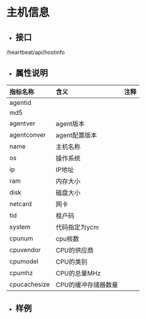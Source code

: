 # 主机信息

* ## 接口

/heartbeat/api/hostinfo

* ## 属性说明

| **指标名称** | **含义** | **注释** |
| :--- | :--- | :--- |
| agentid |  |  |
| md5 |  |  |
| agentver | agent版本 |  |
| agentconver | agent配置版本 |  |
| name | 主机名称 |  |
| os | 操作系统 |  |
| ip | IP地址 |  |
| ram | 内存大小 |  |
| disk | 磁盘大小 |  |
| netcard | 网卡 |  |
| tid | 租户码 |  |
| system | 代码指定为ycm |  |
| cpunum | cpu核数 |  |
| cpuvendor | CPU的供应商 |  |
| cpumodel | CPU的类别 |  |
| cpumhz | CPU的总量MHz |  |
| cpucachesize | CPU的缓冲存储器数量 |  |

* ## 样例



